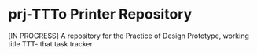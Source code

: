 # prj-TTTo Printer Repository
[IN PROGRESS] A repository for the Practice of Design Prototype, working title TTT- that task tracker
